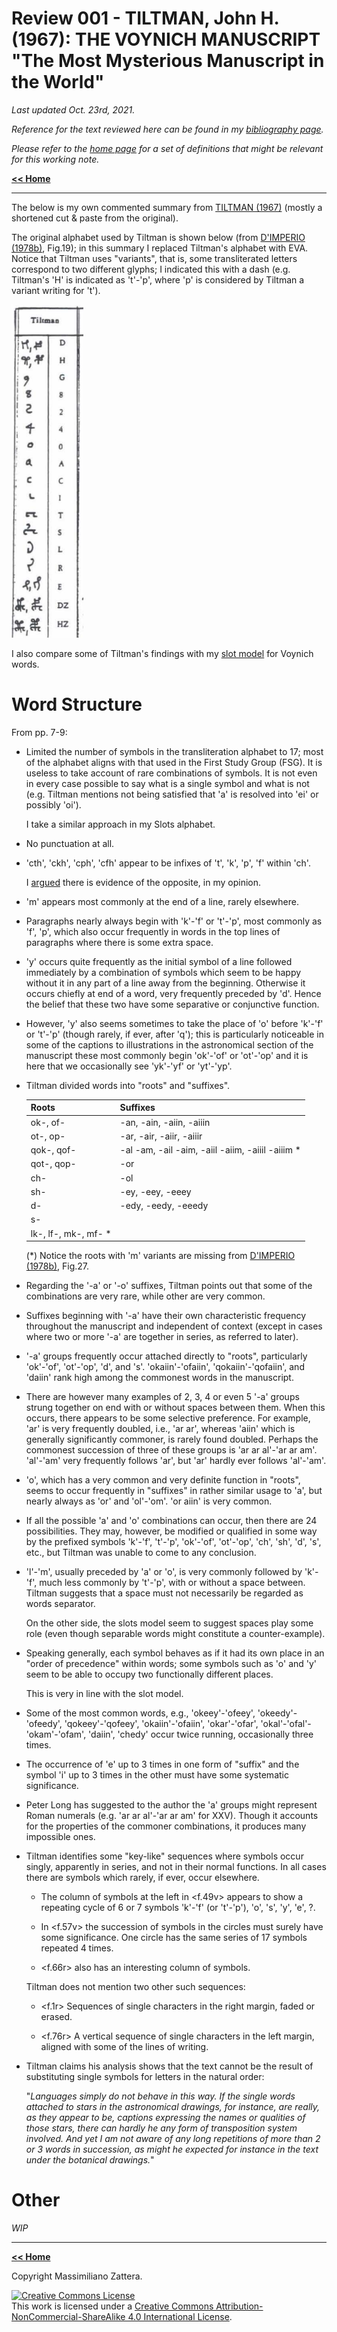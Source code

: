 # Review 001 - TILTMAN, John H. (1967): THE VOYNICH MANUSCRIPT "The Most Mysterious Manuscript in the World"

_Last updated Oct. 23rd, 2021._

_Reference for the text reviewed here can be found in my [bibliography page](../biblio.md)._

_Please refer to the [home page](..) for a set of definitions that might be relevant for this working note._

[**<< Home**](..)

---


The below is my own commented summary from [TILTMAN (1967)](../biblio.md) (mostly a shortened cut & paste from the original).

The original alphabet used by Tiltman is shown below (from [D'IMPERIO (1978b)](../biblio.md), Fig.19); in this summary
I replaced Tiltman's alphabet with EVA. Notice that Tiltman uses "variants", that is, some
transliterated letters correspond to two different glyphs; I indicated this with a dash
(e.g. Tiltman's 'H' is indicated as 't'-'p', where 'p' is considered by Tiltman a variant writing for 't').

![Tiltman's alphabet](images/Alphabet.PNG)

I also compare some of Tiltman's findings with my [slot model](../005) for Voynich words.

# Word Structure

From pp. 7-9:

* Limited the number of symbols in the transliteration alphabet to 17;
most of the alphabet aligns with that used in the First Study Group (FSG).
It is useless to take account of rare combinations of symbols.
It is not even in every case possible to say what is a single
symbol and what is not (e.g. Tiltman mentions not being satisfied
that 'a' is resolved into 'ei' or possibly 'oi').

  I take a similar approach in my Slots alphabet.

* No punctuation at all.

* 'cth', 'ckh', 'cph', 'cfh' appear to be infixes of 't', 'k', 'p', 'f' within 'ch'.

  I [argued](../005) there is evidence of the opposite, in my opinion.

* 'm' appears most commonly at the end of a line, rarely elsewhere.

* Paragraphs nearly always begin with 'k'-'f' or 't'-'p', most commonly
as 'f', 'p', which also occur frequently in words in
the top lines of paragraphs where there is some extra space.

* 'y' occurs quite frequently as the initial symbol of a line followed
immediately by a combination of symbols which seem to be happy
without it in any part of a line away from the beginning. Otherwise
it occurs chiefly at end of a word, very frequently preceded by 'd'.
Hence the belief that these two have some separative or conjunctive function. 

* However, 'y' also seems sometimes to take the place of 'o' before 
'k'-'f' or 't'-'p' (though rarely, if ever, after 'q');
this is particularly noticeable in some of the captions to illustrations 
in the astronomical section of the manuscript these most commonly begin 'ok'-'of' or 'ot'-'op'
and it is here that we occasionally see 'yk'-'yf' or 'yt'-'yp'.

* Tiltman divided words into "roots" and "suffixes".

  | Roots				| Suffixes											|
  | :---				|:---												|
  |ok-, of-				|-an, -ain, -aiin, -aiiin							|
  |ot-, op-				|-ar, -air, -aiir, -aiiir							|
  |qok-, qof-			|-al -am, -ail -aim, -aiil -aiim, -aiiil -aiiim *	|
  |qot-, qop-			|-or												|
  |ch-					|-ol												|
  |sh-					|-ey, -eey, -eeey									|
  |d-					|-edy, -eedy, -eeedy								|
  |s-					|													|
  |lk-, lf-, mk-, mf- *	|													|

  (*) Notice the roots with 'm' variants are missing from [D'IMPERIO (1978b)](../biblio.md), Fig.27.
  
* Regarding the '-a' or '-o' suffixes, Tiltman points out that some of the combinations are very rare, while other are very common.

* Suffixes beginning with '-a' have their own characteristic frequency throughout the manuscript and independent of context
  (except in cases where two or more '-a' are together in series, as referred to later).
  
* '-a' groups frequently occur attached directly to "roots", particularly 'ok'-'of', 'ot'-'op', 'd', and 's'.
  'okaiin'-'ofaiin', 'qokaiin'-'qofaiin', and 'daiin' rank high among the commonest words in the manuscript.

* There are however many examples of 2, 3, 4 or even 5 '-a' groups
strung together on end with or without spaces between them. When
this occurs, there appears to be some selective preference. For example,
'ar' is very frequently doubled, i.e., 'ar ar', whereas 'aiin' which is
generally significantly commoner, is rarely found doubled. Perhaps
the commonest succession of three of these groups is 'ar ar al'-'ar ar am'.
'al'-'am' very frequently follows 'ar', but 'ar' hardly ever follows 'al'-'am'.

* 'o', which has a very common and very definite function in
"roots",  seems to occur frequently in "suffixes" in rather similar usage
to 'a', but nearly always as 'or' and 'ol'-'om'. 'or aiin' is very common.

* If all the possible 'a' and 'o' combinations can occur, then
there are 24 possibilities. They may, however, be modified or qualified
in some way by the prefixed symbols 'k'-'f', 't'-'p', 'ok'-'of', 'ot'-'op',
'ch', 'sh', 'd', 's', etc., but Tiltman was unable to come to any conclusion.

* 'l'-'m', usually preceded by 'a' or 'o', is very commonly followed by 'k'-'f',
much less commonly by 't'-'p', with or without a space between. Tiltman suggests
that a space must not necessarily be regarded as words separator.

  On the other side, the slots model seem to suggest spaces play some role
  (even though separable words might constitute a counter-example).

* Speaking generally, each symbol behaves as if it had its own
place in an "order of precedence" within words; some symbols such as
'o' and 'y' seem to be able to occupy two functionally different places.

  This is very in line with the slot model.

* Some of the most common words, e.g., 'okeey'-'ofeey', 'okeedy'-'ofeedy',
'qokeey'-'qofeey', 'okaiin'-'ofaiin', 'okar'-'ofar', 'okal'-'ofal'-'okam'-'ofam',
'daiin', 'chedy' occur twice running, occasionally three times.

* The occurrence of 'e' up to 3 times in one form of "suffix" and the symbol 'i'
up to 3 times in the other must have some systematic significance.

* Peter Long has suggested to the author the 'a' groups might represent Roman numerals
(e.g. 'ar ar al'-'ar ar am' for XXV). Though it
accounts for the properties of the commoner combinations, it produces
many impossible ones.

* Tiltman identifies some "key-like" sequences where symbols occur singly, apparently in series,
and not in their normal functions. In all cases there are symbols which rarely, if ever, occur elsewhere.

  * The column of symbols at the left in <f.49v> appears to show a repeating cycle
of 6 or 7 symbols 'k'-'f' (or 't'-'p'), 'o', 's', 'y', 'e', ?.

  * In <f.57v> the succession of
symbols in the circles must surely have some significance. One circle
has the same series of 17 symbols repeated 4 times.

  * <f.66r> also has an interesting column of symbols.

  Tiltman does not mention two other such sequences:
  
  * <f.1r>	Sequences of single characters in the right margin, faded or erased.
  
  * <f.76r>	A vertical sequence of single characters in the left margin, aligned with some of the lines of writing.


* Tiltman claims his analysis shows that the text cannot be the result
of substituting single symbols for letters in the natural order:

  "_Languages simply do not behave in this way. If the single words attached
to stars in the astronomical drawings, for instance, are really, as they
appear to be, captions expressing the names or qualities of those stars,
there can hardly he any form of transposition system involved. And
yet I am not aware of any long repetitions of more than 2 or 3 words
in succession, as might he expected for instance in the text under the
botanical drawings._"
  
# Other

_WIP_


	
---


[**<< Home**](..)

Copyright Massimiliano Zattera.

<a rel="license" href="http://creativecommons.org/licenses/by-nc-sa/4.0/"><img alt="Creative Commons License" style="border-width:0" src="https://i.creativecommons.org/l/by-nc-sa/4.0/88x31.png" /></a><br />This work is licensed under a <a rel="license" href="http://creativecommons.org/licenses/by-nc-sa/4.0/">Creative Commons Attribution-NonCommercial-ShareAlike 4.0 International License</a>.
